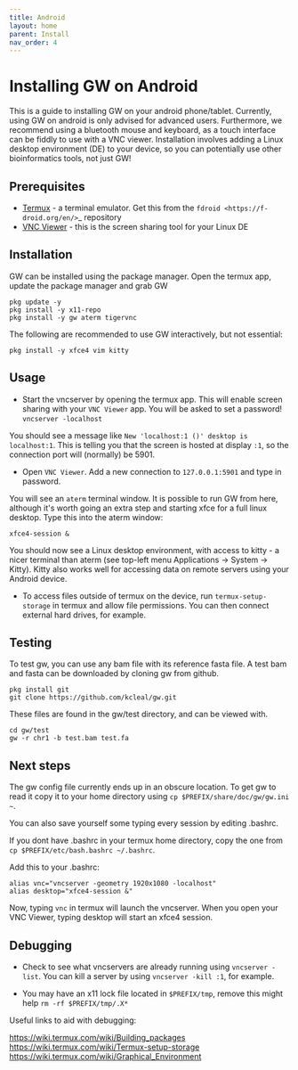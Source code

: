 ```yaml
---
title: Android
layout: home
parent: Install
nav_order: 4
---
```


# Installing GW on Android


This is a guide to installing GW on your android phone/tablet. 
Currently, using GW on android is only advised for advanced users. Furthermore,
we recommend using a bluetooth mouse and keyboard, as a touch interface can be fiddly to use with a VNC viewer.
Installation involves adding a Linux desktop environment (DE) to your device, so you can potentially use other bioinformatics tools, not just GW!

## Prerequisites

- [Termux](https://f-droid.org/en/packages/com.termux/>)  - a terminal emulator. Get this from the `fdroid <https://f-droid.org/en/>`_ repository
- [VNC Viewer](https://play.google.com/store/apps/details?id=com.realvnc.viewer.android&hl=en_GB&gl=US/>)  - this is the screen sharing tool for your Linux DE

## Installation

GW can be installed using the package manager. Open the termux app, update the package manager and grab GW

```shell
pkg update -y
pkg install -y x11-repo
pkg install -y gw aterm tigervnc
```

The following are recommended to use GW interactively, but not essential:
```shell
pkg install -y xfce4 vim kitty
```

## Usage

- Start the vncserver by opening the termux app. This will enable screen sharing with your ``VNC Viewer`` app. You will be asked to set a password!
  ``vncserver -localhost``

You should see a message like ``New 'localhost:1 ()' desktop is localhost:1``. This is telling you that the screen is hosted at display `:1`, so the connection port will (normally) be 5901.

- Open ``VNC Viewer``. Add a new connection to ``127.0.0.1:5901`` and type in password.

You will see an ``aterm`` terminal window. It is possible to run GW from here, although it's worth going an extra step and starting xfce for a full linux desktop. Type this into the aterm window:
```shell
xfce4-session &
```

You should now see a Linux desktop environment, with access to kitty - a nicer terminal than aterm (see top-left menu Applications -> System -> Kitty). Kitty also works well for accessing data on remote servers using your Android device.

- To access files outside of termux on the device, run ``termux-setup-storage`` in termux and allow file permissions. You can then connect external hard drives, for example.

## Testing


To test gw, you can use any bam file with its reference fasta file. A test bam and fasta can be downloaded by cloning gw from github.

```shell
pkg install git
git clone https://github.com/kcleal/gw.git
```

These files are found in the gw/test directory, and can be viewed with.

```shell
cd gw/test
gw -r chr1 -b test.bam test.fa
```

## Next steps

The gw config file currently ends up in an obscure location. To get gw to read it copy it to your home directory using ``cp $PREFIX/share/doc/gw/gw.ini ~``.

You can also save yourself some typing every session by editing .bashrc.

If you dont have .bashrc in your termux home directory, copy the one from ``cp $PREFIX/etc/bash.bashrc ~/.bashrc``.

Add this to your .bashrc:

```shell
alias vnc="vncserver -geometry 1920x1080 -localhost"
alias desktop="xfce4-session &"
```

Now, typing ``vnc`` in termux will launch the vncserver. When you open your VNC Viewer, typing desktop will start an xfce4 session.


## Debugging

- Check to see what vncservers are already running using ``vncserver -list``. You can kill a server by using ``vncserver -kill :1``, for example.

- You may have an x11 lock file located in ``$PREFIX/tmp``, remove this might help ``rm -rf $PREFIX/tmp/.X*``

Useful links to aid with debugging:

https://wiki.termux.com/wiki/Building_packages
https://wiki.termux.com/wiki/Termux-setup-storage
https://wiki.termux.com/wiki/Graphical_Environment
